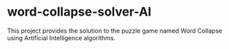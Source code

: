 # word-collapse-solver-AI
This project provides the solution to the puzzle game named Word Collapse using Artificial Intelligence algorithms.
